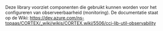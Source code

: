 Deze library voorziet componenten die gebruikt kunnen worden voor het configureren van observeerbaarheid (monitoring).
De documentatie staat op de Wiki: https://dev.azure.com/ns-topaas/CORTEX/_wiki/wikis/CORTEX.wiki/5506/cci-lib-util-observability